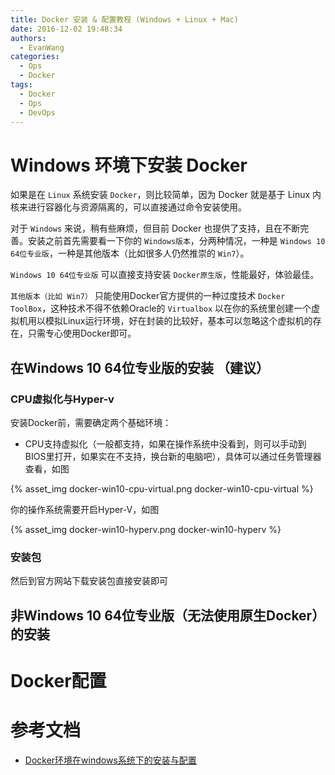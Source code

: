 ```yaml
---
title: Docker 安装 & 配置教程 (Windows + Linux + Mac)
date: 2016-12-02 19:48:34
authors:
  - EvanWang
categories:
  - Ops
  - Docker
tags:
  - Docker
  - Ops
  - DevOps
---
```


# Windows 环境下安装 Docker

如果是在 `Linux` 系统安装 `Docker`，则比较简单，因为 Docker 就是基于 Linux 内核来进行容器化与资源隔离的，可以直接通过命令安装使用。

对于 `Windows` 来说，稍有些麻烦，但目前 Docker 也提供了支持，且在不断完善。安装之前首先需要看一下你的 `Windows版本`，分两种情况，一种是 `Windows 10 64位专业版`，一种是其他版本（比如很多人仍然推崇的 `Win7`）。

<!-- more -->

`Windows 10 64位专业版` 可以直接支持安装 `Docker原生版`，性能最好，体验最佳。

`其他版本（比如 Win7）` 只能使用Docker官方提供的一种过度技术 `Docker ToolBox`，这种技术不得不依赖Oracle的 `Virtualbox` 以在你的系统里创建一个虚拟机用以模拟Linux运行环境，好在封装的比较好，基本可以忽略这个虚拟机的存在，只需专心使用Docker即可。

## 在Windows 10 64位专业版的安装 （建议）

### CPU虚拟化与Hyper-v

安装Docker前，需要确定两个基础环境：

- CPU支持虚拟化（一般都支持，如果在操作系统中没看到，则可以手动到BIOS里打开，如果实在不支持，换台新的电脑吧），具体可以通过任务管理器查看，如图

{% asset_img docker-win10-cpu-virtual.png docker-win10-cpu-virtual %}

你的操作系统需要开启Hyper-V，如图

{% asset_img docker-win10-hyperv.png docker-win10-hyperv %}

### 安装包

然后到官方网站下载安装包直接安装即可

## 非Windows 10 64位专业版（无法使用原生Docker）的安装

# Docker配置

# 参考文档

- [Docker环境在windows系统下的安装与配置](http://www.jianshu.com/p/490884917c4d)